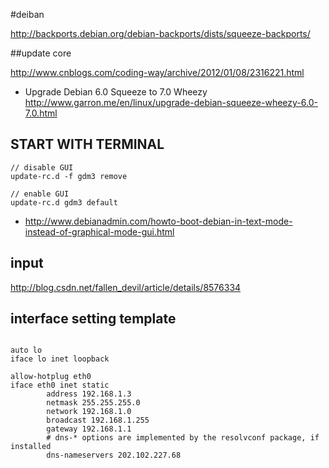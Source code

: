 #deiban 


<http://backports.debian.org/debian-backports/dists/squeeze-backports/>

##update core

<http://www.cnblogs.com/coding-way/archive/2012/01/08/2316221.html>

* Upgrade Debian 6.0 Squeeze to 7.0 Wheezy <http://www.garron.me/en/linux/upgrade-debian-squeeze-wheezy-6.0-7.0.html>


## START WITH TERMINAL


```
// disable GUI
update-rc.d -f gdm3 remove 

// enable GUI
update-rc.d gdm3 default 

```
* <http://www.debianadmin.com/howto-boot-debian-in-text-mode-instead-of-graphical-mode-gui.html>

## input 

<http://blog.csdn.net/fallen_devil/article/details/8576334>


## interface setting template

```

auto lo
iface lo inet loopback

allow-hotplug eth0
iface eth0 inet static
        address 192.168.1.3
        netmask 255.255.255.0
        network 192.168.1.0
        broadcast 192.168.1.255
        gateway 192.168.1.1
        # dns-* options are implemented by the resolvconf package, if installed
        dns-nameservers 202.102.227.68
```